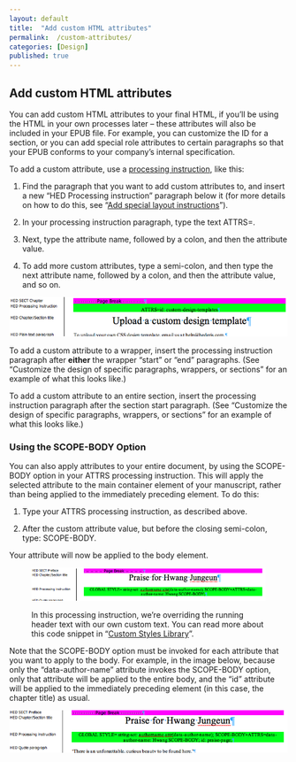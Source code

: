 ```yaml
---
layout: default
title:  "Add custom HTML attributes"
permalink:  /custom-attributes/
categories: [Design]
published: true
---
```


<section data-type="chapter" class="hsecchapter" data-hederis-type="hsecchapter" id="custom-attributes" data-pi-attrs="id: custom-attributes" role="doc-chapter" title="Add custom HTML attributes"><h1 data-hederis-type="hblkchaptitle" class="hblkchaptitle" id="pK6YcsGOm">Add custom HTML attributes</h1>
    <p class="hblkp" data-hederis-type="hblkp" id="pYVdO0LJ1">You can add custom HTML attributes to your final HTML, if you&#8217;ll be using the HTML in your own processes later &#8211; these attributes will also be included in your EPUB file. For example, you can customize the ID for a section, or you can add special role attributes to certain paragraphs so that your EPUB conforms to your company&#8217;s internal specification.</p>
    <p class="hblkp" data-hederis-type="hblkp" id="pUfTMOoHV">To add a custom attribute, use a <a href="{% post_url 2019-04-27-24-Addspeciallayoutinstructions %}"><span class="Hyperlink">processing instruction</span></a>, like this:</p>
    <ol class="hwprnum-list" data-hederis-type="hwprnum-list" id="pEAygCWRb"><li class="hblkoli" data-hederis-type="hblkoli" id="liIHRK06L7"><p class="hblkoli" data-hederis-type="hblkoli" id="pmBfETUFr">Find the paragraph that you want to add custom attributes to, and insert a new &#8220;HED Processing instruction&#8221; paragraph below it (for more details on how to do this, see &#8220;<a href="{% post_url 2019-04-27-24-Addspeciallayoutinstructions %}"><span class="Hyperlink">Add special layout instructions</span></a>&#8221;).</p></li>
    <li class="hblkoli" data-hederis-type="hblkoli" id="liEcsNwjER"><p class="hblkoli" data-hederis-type="hblkoli" id="pQsprfPvD">In your processing instruction paragraph, type the text ATTRS=.</p></li>
    <li class="hblkoli" data-hederis-type="hblkoli" id="liLJR32zpL"><p class="hblkoli" data-hederis-type="hblkoli" id="pNOGkUQEg">Next, type the attribute name, followed by a colon, and then the attribute value.</p></li>
    <li class="hblkoli" data-hederis-type="hblkoli" id="liVCO8RDTc"><p class="hblkoli" data-hederis-type="hblkoli" id="p7xjGT6VY">To add more custom attributes, type a semi-colon, and then type the next attribute name, followed by a colon, and then the attribute value, and so on.</p></li>
    </ol>
    <img data-hederis-type="hblkimg" class="hblkimg" id="pREE1Fve5" src="/images/customattrs.png"/>
    <p class="hblkp" data-hederis-type="hblkp" id="pJLggbsp3">To add a custom attribute to a wrapper, insert the processing instruction paragraph after <strong>either</strong> the wrapper &#8220;start&#8221; or &#8220;end&#8221; paragraphs. (See &#8220;Customize the design of specific paragraphs, wrappers, or sections&#8221; for an example of what this looks like.)</p>
    <p class="hblkp" data-hederis-type="hblkp" id="pBipCIiKL">To add a custom attribute to an entire section, insert the processing instruction paragraph after the section start paragraph. (See &#8220;Customize the design of specific paragraphs, wrappers, or sections&#8221; for an example of what this looks like.)</p>
    <section class="hwprsubsection" data-hederis-type="hwprsubsection" id="p9ws9spRO" data-type="subsection" title="Using the SCOPE-BODY Option"><h1 data-hederis-type="hblktitle" class="hblktitle" id="pTvdEO1o1">Using the SCOPE-BODY Option</h1>
    <p class="hblkp" data-hederis-type="hblkp" id="ppHB6y5lr">You can also apply attributes to your entire document, by using the SCOPE-BODY option in your ATTRS processing instruction. This will apply the selected attribute to the main container element of your manuscript, rather than being applied to the immediately preceding element. To do this:</p>
    <ol class="hwprnum-list" data-hederis-type="hwprnum-list" id="prOue2q47"><li class="hblkoli" data-hederis-type="hblkoli" id="li62gTxy5X"><p class="hblkoli" data-hederis-type="hblkoli" id="ppl4git8j">Type your ATTRS processing instruction, as described above.</p></li>
    <li class="hblkoli" data-hederis-type="hblkoli" id="lim44bTSkI"><p class="hblkoli" data-hederis-type="hblkoli" id="p7x6gD2Ap">After the custom attribute value, but before the closing semi-colon, type: SCOPE-BODY.</p></li>
    </ol>
    <p class="hblkp" data-hederis-type="hblkp" id="p3O9s8NRb">Your attribute will now be applied to the body element. </p>
    <figure class="hwprfig" data-hederis-type="hwprfig" id="pe8tm75CR"><img data-hederis-type="hblkimg" class="hblkimg" id="ppLd2DUK7" src="/images/globalscopebody.png"/>
    <p class="hblkcaption" data-hederis-type="hblkcaption" id="pHbPWWuWD">In this processing instruction, we&#8217;re overriding the running header text with our own custom text. You can read more about this code snippet in &#8220;<a href="{% post_url 2019-04-27-33-CustomCodeLibrary %}"><span class="Hyperlink">Custom Styles Library</span></a>&#8221;.</p>
    </figure>
    <p class="hblkp" data-hederis-type="hblkp" id="pjYBpr5FV">Note that the SCOPE-BODY option must be invoked for each attribute that you want to apply to the body. For example, in the image below, because only the &#8220;data-author-name&#8221; attribute invokes the SCOPE-BODY option, only that attribute will be applied to the entire body, and the &#8220;id&#8221; attribute will be applied to the immediately preceding element (in this case, the chapter title) as usual.</p>
    <img data-hederis-type="hblkimg" class="hblkimg" id="pPuwzzwYl" src="/images/attrscopebody.png"/>
    </section>
    </section>
    